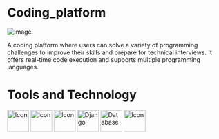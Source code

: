 # Coding_platform
![image](https://github.com/user-attachments/assets/3f4f9138-bf9e-4f00-abf3-1415a8bbaecf)

A coding platform where users can solve a variety of programming challenges to improve their skills and prepare for technical interviews. It offers real-time code execution and supports multiple programming languages.

# Tools and Technology

<img src="https://github.com/user-attachments/assets/a3b18a7c-4410-45ff-aab0-d6adefda359b" width="50" height="50" alt="Icon">
<img src="https://github.com/user-attachments/assets/5e5a9eda-e04c-4f1d-9050-ecefff416a73" width="50" height="50" alt="Icon">
<img src="https://github.com/user-attachments/assets/fc549eb2-89bc-4afa-84bf-859ca84cd4b5" width="50" height="50" alt="Icon">
<img src="https://github.com/user-attachments/assets/aa1c4653-ba74-4572-a7f4-f8744d5a6e5a" width="50" height="50" alt="Django">
<img src="https://github.com/user-attachments/assets/31cac8a0-525c-4e8d-a6d2-dc21ea3dd6ac" width="50" height="50" alt="Database">
<img src="https://github.com/user-attachments/assets/9ae39c57-9d78-492e-8185-5143b9a2383e" width="50" height="50" alt="Icon">
